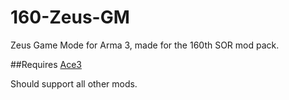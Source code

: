 # 160-Zeus-GM
Zeus Game Mode for Arma 3, made for the 160th SOR mod pack.

##Requires
[Ace3](https://github.com/acemod/ACE3)

Should support all other mods.
